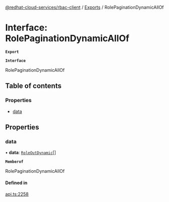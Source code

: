 [@redhat-cloud-services/rbac-client](../README.md) / [Exports](../modules.md) / RolePaginationDynamicAllOf

# Interface: RolePaginationDynamicAllOf

**`Export`**

**`Interface`**

RolePaginationDynamicAllOf

## Table of contents

### Properties

- [data](RolePaginationDynamicAllOf.md#data)

## Properties

### data

• **data**: [`RoleOutDynamic`](RoleOutDynamic.md)[]

**`Memberof`**

RolePaginationDynamicAllOf

#### Defined in

[api.ts:2258](https://github.com/RedHatInsights/javascript-clients/blob/master/packages/rbac/api.ts#L2258)
